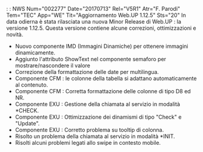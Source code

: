  :  : NWS Num="002277" Date="20170713" Rel="V5R1" Atr="F. Parodi" Tem="TEC" App="WE" Tit="Aggiornamento Web.UP 1.12.5" Sts="20"
In data odierna è stata rilasciata una nuova Minor Release di Web.UP :  la versione 1.12.5.
Questa versione contiene alcune correzioni, ottimizzazioni e novità.
<ul>
<li>Nuovo componente IMD (Immagini Dinamiche) per ottenere immagini dinamicamente.</li> <li>Aggiunto l'attributo ShowText nel componente semaforo per mostrare/nascondere il valore </li> <li>Correzione della formattazione delle date per multilingua.</li>
<li>Componente CFM :  le colonne della tabella si adattano automaticamente al contenuto.</li> <li>Componente CFM :  Corretta formattazione delle colonne di tipo D8 ed NR. </li> <li>Componente EXU :  Gestione della chiamata al servizio in modalità *CHECK. </li> <li>Componente EXU :  Ottimizzazione dei dinamismi di tipo "Check" e "Update". </li> <li>Componente EXU :  Corretto problema su tooltip di colonna. </li>
<li>Risolto un problema della chiamata al servizio in modalità *INIT. </li> <li>Risolti alcuni problemi legati allo swipe in contesto mobile. </li> </ul>
